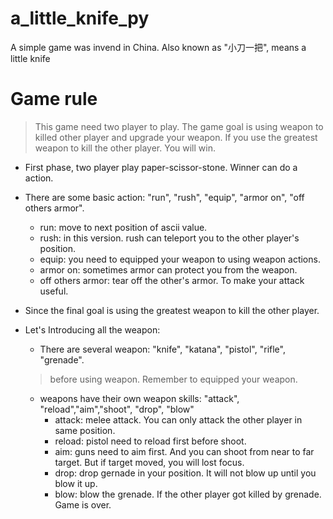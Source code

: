 # a_little_knife_py
A simple game was invend in China. Also known as "小刀一把", means a little knife

# Game rule
> This game need two player to play.
> The game goal is using weapon to killed other player and upgrade your weapon.
> If you use the greatest weapon to kill the other player. You will win.
* First phase, two player play paper-scissor-stone. Winner can do a action.
* There are some basic action: "run", "rush", "equip", "armor on", "off others armor".
  * run: move to next position of ascii value.
  * rush: in this version. rush can teleport you to the other player's position.
  * equip: you need to equipped your weapon to using weapon actions.
  * armor on: sometimes armor can protect you from the weapon.
  * off others armor: tear off the other's armor. To make your attack useful.

* Since the final goal is using the greatest weapon to kill the other player.
* Let's Introducing all the weapon:
  * There are several weapon: "knife", "katana", "pistol", "rifle", "grenade".
  > before using weapon. Remember to equipped your weapon.
  * weapons have their own weapon skills: "attack", "reload","aim","shoot", "drop", "blow"
    * attack: melee attack. You can only attack the other player in same position.
    * reload: pistol need to reload first before shoot.
    * aim: guns need to aim first. And you can shoot from near to far target. But if target moved, you will lost focus.
    * drop: drop gernade in your position. It will not blow up until you blow it up.
    * blow: blow the grenade. If the other player got killed by grenade. Game is over.
